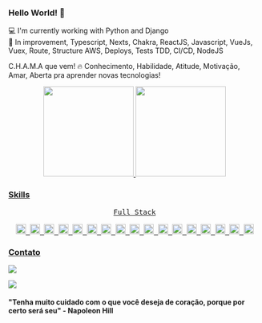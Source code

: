 ### Hello World! 👋

💻 I'm currently working with Python and Django <br>
🌱 In improvement, Typescript, Nexts, Chakra, ReactJS, Javascript, VueJs, Vuex, Route, Structure AWS, Deploys, Tests TDD, CI/CD, NodeJS<br>

C.H.A.M.A que vem! 🔥
Conhecimento, Habilidade, Atitude, Motivação, Amar, Aberta pra aprender novas tecnologias!

<div align="center">
  <a href="https://github.com/annakarolinafranz">
  <img height="180em" src="https://github-readme-stats.vercel.app/api?username=annakarolinafranz&show_icons=true&theme=dracula&include_all_commits=true&count_private=true"/>
  <img height="180em" src="https://github-readme-stats.vercel.app/api/top-langs/?username=annakarolinafranz&layout=compact&langs_count=7&theme=dracula"/>
</div>

### Skills

 <div align="center">  
  <kbd> 
  <div align="center">
  <kbd>Full Stack</kbd>
  </div>  
<div style="display: inline_block"><br>  
    <code><img height= "20"src= "https://img.shields.io/badge/Python-FFD43B?style=for-the-badge&logo=python&logoColor=darkgreen"></code>
    <code><img height= "20"src= "https://img.shields.io/badge/JavaScript-323330?style=for-the-badge&logo=javascript&logoColor=F7DF1E"></code>
    <code><img height= "20"src= "https://img.shields.io/badge/Pandas-2C2D72?style=for-the-badge&logo=pandas&logoColor=white"></code>
    <code><img height= "20"src= "https://img.shields.io/badge/TypeScript-007ACC?style=for-the-badge&logo=typescript&logoColor=white"></code>
    <code><img height= "20"src= "https://img.shields.io/badge/PostgreSQL-316192?style=for-the-badge&logo=postgresql&logoColor=white"></code>
    <code><img height= "20"src= "https://img.shields.io/badge/MongoDB-4EA94B?style=for-the-badge&logo=mongodb&logoColor=white"></code>
    <code><img height= "20"src= "https://img.shields.io/badge/MariaDB-003545?style=for-the-badge&logo=mariadb&logoColor=white"></code>
    <code><img height= "20"src= "https://img.shields.io/badge/redis-%23DD0031.svg?&style=for-the-badge&logo=redis&logoColor=white"></code>
    <code><img height= "20"src= "https://img.shields.io/badge/Jest-C21325?style=for-the-badge&logo=jest&logoColor=white"></code>
    <code><img height= "20"src= "https://img.shields.io/badge/Vue.js-35495E?style=for-the-badge&logo=vuedotjs&logoColor=4FC08D"></code>
    <code><img height= "20"src= "https://img.shields.io/badge/Bootstrap-563D7C?style=for-the-badge&logo=bootstrap&logoColor=white"></code>
    <code><img height= "20"src= "https://img.shields.io/badge/Django-092E20?style=for-the-badge&logo=django&logoColor=green"></code>
    <code><img height= "20"src= "https://img.shields.io/badge/Docker-2CA5E0?style=for-the-badge&logo=docker&logoColor=white"></code>
    <code><img height= "20"src= "https://img.shields.io/badge/Git-F05032?style=for-the-badge&logo=git&logoColor=white"></code>
    <code><img height= "20"src= "https://img.shields.io/badge/Postman-FF6C37?style=for-the-badge&logo=Postman&logoColor=white"></code>
    <code><img height= "20"src= "https://img.shields.io/badge/Swagger-85EA2D?style=for-the-badge&logo=Swagger&logoColor=white"></code>
    <code><img height= "20"src= "https://img.shields.io/badge/Vuetify-1867C0?style=for-the-badge&logo=vuetify&logoColor=white"></code>
</div>
</kbd>
  </div>  
  
### Contato

<div>
<a href = "mailto:franz.karols@gmail.com"><img src="https://img.shields.io/badge/Gmail-D14836?style=for-the-badge&logo=gmail&logoColor=white" target="_blank"></a>

<a href="https://www.linkedin.com/in/anna-karolina-franz-b72242218/" target="_blank"><img src="https://img.shields.io/badge/-LinkedIn-%230077B5?style=for-the-badge&logo=linkedin&logoColor=white" target="_blank"></a>

</div>

#### "Tenha muito cuidado com o que você deseja de coração, porque por certo será seu" - Napoleon Hill  
  
